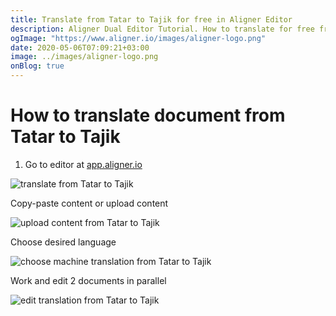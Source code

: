 ```yaml
---
title: Translate from Tatar to Tajik for free in Aligner Editor
description: Aligner Dual Editor Tutorial. How to translate for free from Tatar to Tajik. Aligner is multilingual document management platform. 
ogImage: "https://www.aligner.io/images/aligner-logo.png"
date: 2020-05-06T07:09:21+03:00
image: ../images/aligner-logo.png
onBlog: true
---
```


# How to translate document from Tatar to Tajik

1. Go to editor at [app.aligner.io](https://app.aligner.io "Aligner App web page")

![translate from Tatar to Tajik](../aligner-blank-editor.png "translate from Tatar to Tajik")

Copy-paste content or upload content

![upload content from Tatar to Tajik](../aligner-uploaded-document.png "upload content from Tatar to Tajik")

Choose desired language

![choose machine translation from Tatar to Tajik](../aligner-language-dropdown.png "choose machine translation from Tatar to Tajik")

Work and edit 2 documents in parallel

![edit translation from Tatar to Tajik](../aligner-double-sitded-editor.png "edit translation from Tatar to Tajik")

